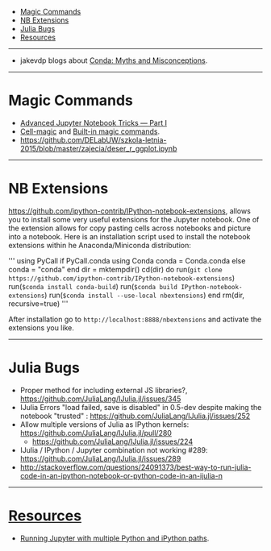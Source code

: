 + [Magic Commands](#magic-commands)
+ [NB Extensions](#nb-extensions)
+ [Julia Bugs](#julia-bugs)
+ [Resources](#resources)

----

+ jakevdp blogs about [Conda: Myths and Misconceptions](https://jakevdp.github.io/blog/2016/08/25/conda-myths-and-misconceptions/).


----

# Magic Commands
+ [Advanced Jupyter Notebook Tricks — Part I](http://blog.dominodatalab.com/lesser-known-ways-of-using-notebooks/)
+ [Cell-magic](https://ipython.readthedocs.org/en/stable/interactive/magics.html#cell-magics) and [Built-in magic commands](https://ipython.readthedocs.org/en/stable/interactive/magics.html).
+ https://github.com/DELabUW/szkola-letnia-2015/blob/master/zajecia/deser_r_ggplot.ipynb

----

# NB Extensions
https://github.com/ipython-contrib/IPython-notebook-extensions, allows you to install some very useful extensions for the Jupyter notebook. One of the extension allows for copy pasting cells across notebooks and picture into a notebook. Here is an installation script used to install the notebook extensions within he Anaconda/Miniconda distribution:

'''
using PyCall
if PyCall.conda
	using Conda
	conda = Conda.conda
else
	conda = "conda"
end
dir = mktempdir()
cd(dir) do
	run(`git clone https://github.com/ipython-contrib/IPython-notebook-extensions`)
	run(`$conda install conda-build`)
	run(`$conda build IPython-notebook-extensions`)
	run(`$conda install --use-local nbextensions`)
end
rm(dir, recursive=true)
'''

After installation go to `http://localhost:8888/nbextensions` and activate the extensions you like.

----

# Julia Bugs
+ Proper method for including external JS libraries?, https://github.com/JuliaLang/IJulia.jl/issues/345
+ IJulia Errors "load failed, save is disabled" in 0.5-dev despite making the notebook "trusted" : https://github.com/JuliaLang/IJulia.jl/issues/252
+ Allow multiple versions of Julia as IPython kernels: https://github.com/JuliaLang/IJulia.jl/pull/280
    + https://github.com/JuliaLang/IJulia.jl/issues/224
+ IJulia / IPython / Jupyter combination not working #289: https://github.com/JuliaLang/IJulia.jl/issues/289
+ http://stackoverflow.com/questions/24091373/best-way-to-run-julia-code-in-an-ipython-notebook-or-python-code-in-an-ijulia-n

----

# [Resources](https://github.com/svaksha/pythonidae/blob/master/Utilities.md#jupyter)
+ [Running Jupyter with multiple Python and iPython paths](http://stackoverflow.com/questions/39007571/running-jupyter-with-multiple-python-and-ipython-paths/).
